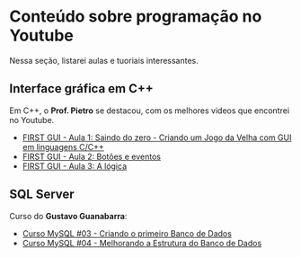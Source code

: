 # Conteúdo sobre programação no Youtube

Nessa seção, listarei aulas e tuoriais interessantes.

## Interface gráfica em C++

Em C++, o **Prof. Pietro** se destacou, com os melhores videos que encontrei no Youtube.
- [FIRST GUI - Aula 1: Saindo do zero - Criando um Jogo da Velha com GUI em linguagens C/C++](https://www.youtube.com/watch?v=fcbjAWhVmME&t=567s)
- [FIRST GUI - Aula 2: Botões e eventos](https://www.youtube.com/watch?v=BmswL3UnBAA&t=404s)
- [FIRST GUI - Aula 3: A lógica](https://www.youtube.com/watch?v=WJK8C3eHt4A)

## SQL Server

Curso do **Gustavo Guanabarra**:
- [Curso MySQL #03 - Criando o primeiro Banco de Dados](https://www.youtube.com/watch?v=m9YPlX0fcJk)
- [Curso MySQL #04 - Melhorando a Estrutura do Banco de Dados](https://www.youtube.com/watch?v=cHLKtALWDos)

